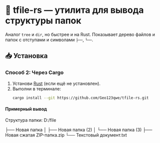 # 🌳 tfile-rs — утилита для вывода структуры папок  

Аналог `tree` и `dir`, но быстрее и на Rust. Показывает дерево файлов и папок с отступами и символами `├──`, `└──`.  

## 📥 Установка  


### **Способ 2: Через Cargo**  
1. Установи [Rust](https://rustup.rs/) (если ещё не установлен).  
2. Выполни в терминале:  
   ```sh
   cargo install --git https://github.com/Geo123qwe/tfile-rs.git


#### Примерный вывод
Структура папки: D:/file

├── Новая папка
│   ├── Новая папка (2)
│   └── Новая папка (3)
├── Новая сжатая ZIP-папка.zip
└── Текстовый документ.txt
